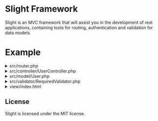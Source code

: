 # Slight Framework

Slight is an MVC framework that will assist you in the development of rest applications, containing tools for routing, authentication and validation for data models.


Example
========

<details><summary>src/router.php</summary>
<p>

```php
<?php
use fw\router\Router;
use src\controller\UserController;

Router::get('user', UserController::class, 'init', [
	'TEST_RULE'
]);

Router::post('user', UserController::class, 'insert');
Router::post('user/put/session', UserController::class, 'putOnSession');

Router::put('user/:id/:name', UserController::class, 'update');
```

</p>
</details>

<details><summary>src/controller/UserController.php</summary>
<p>

```php
<?php
namespace src\controller;

use fw\ComponentController;
use src\model\User;

class UserController extends ComponentController {

	public function init() {
		$this->getSession()->destroy();
		
		return "Hello World!";
	}

	public function update($id, $name) {
		return "User id($id) updated to name: $name";
	}

	public function insert(User $user) {
		$msg;
		if ($this->validate($user)->hasError()) {
			$msg = 'Name is required.';
		} else {
			try {
				$msg = $user->insert() ? 'User inserted.' : 'Error on insert User.';
			} catch (\Exception $e) {
				$this->status(500);
				$msg = $e->getMessage();
			}
		}
		
		return $msg;
	}

	public function putOnSession(User $user) {
		$this->getSession()->setUserPrincipal($user);
		
		return "User inserted on session.";
	}
}
```

</p>
</details>

<details><summary>src/model/User.php</summary>
<p>

```php
<?php
namespace src\model;

use fw\UserPrincipal;
use fw\database\Entity;
use fw\validator\Validation;
use fw\validator\ValidationSetup;
use src\validator\RequiredValidator;

class User extends Entity implements Validation, UserPrincipal {

	public static $table = 'users';

	public static $primaryKey = 'id';

	public $id;

	public $name;

	public function getRules(): ?array {
		return [
			'TEST_RULE'
		];
	}

	public static function validationSetup(ValidationSetup $setup): void {
		$setup->register('name', RequiredValidator::class);
	}
}
```

</p>
</details>

<details><summary>src/validator/RequiredValidator.php</summary>
<p>

```php
<?php
namespace src\validator;

use fw\ComponentController;
use fw\validator\Validator;

final class RequiredValidator implements Validator {

	public static function validate(ComponentController $controller, object $entity, string $name, $value, array $parameters, array &$sharedData): bool {
		return ! empty($value);
	}
}
```

</p>
</details>

<details><summary>view/index.html</summary>
<p>

```html
<!DOCTYPE html>
<html>
<head>
<meta charset="UTF-8">
<title>SLIGHT</title>
<script src="https://code.jquery.com/jquery-3.3.1.min.js"></script>
<script>
	$(() => {
		const addText = (data) => $('body').append('<div>'+(data.responseJSON || data.responseText || data)+'</div>');
		const user = {user: {name : 'Renato'}};
		$.ajaxSetup({ async : false });
		
		// ---======= TESTS =======---
		
		// INSERT USER IN DATABASE
		$.post('user', user).then(addText, addText);

		// UPDATE USER
		$.ajax({type: 'PUT', url: 'user/10/Gabriel'}).then(addText, addText);

		// TEST RULE
		{
			$.get('user') // UNAUTHORIZED
				.then(addText, addText);
	
			$.post('user/put/session', user) // PUT USER ON SESSION
				.then(addText, addText);
	
			$.get('user') // NOW IS AUTHORIZED
				.then(addText,addText);
		}
	});
</script>
</head>
</html>
```

</p>
</details>

License
-------

Slight is licensed under the MIT license.
